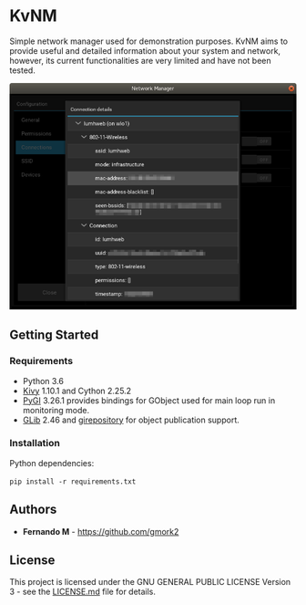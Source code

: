 # KvNM

Simple network manager used for demonstration purposes. KvNM aims to provide
useful and detailed information about your system and network,
however, its current functionalities are very limited and have not been tested.

![photo](images/kvnm.png)

## Getting Started


### Requirements

* Python 3.6
* [Kivy](https://kivy.org/docs/gettingstarted/installation.html) 1.10.1 and Cython 2.25.2
* [PyGI](https://pygobject.readthedocs.io/) 3.26.1 provides bindings for GObject used for main
loop run in monitoring mode.
* [GLib](https://developer.gnome.org/glib/) 2.46 and
[girepository](https://wiki.gnome.org/Projects/GObjectIntrospection) for object publication support.

### Installation
Python dependencies:

`pip install -r requirements.txt`

## Authors

* **Fernando M** - https://github.com/gmork2

## License

This project is licensed under the GNU GENERAL PUBLIC LICENSE
Version 3 - see the [LICENSE.md](LICENSE.md) file for details.